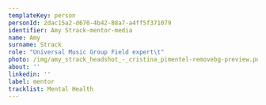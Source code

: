 ```yaml
---
templateKey: person
personId: 2dac15a2-d670-4b42-88a7-a4ff5f371079
identifier: Amy Strack-mentor-media
name: Amy
surname: Strack
role: "Universal Music Group Field expert\t"
photo: /img/amy_strack_headshot_-_cristina_pimentel-removebg-preview.png
about: ''
linkedin: ''
label: mentor
tracklist: Mental Health
---
```

